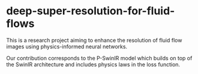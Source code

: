 # deep-super-resolution-for-fluid-flows

This is a research project aiming to enhance the resolution of fluid flow images using physics-informed neural networks.

Our contribution corresponds to the P-SwinIR model which builds on top of the SwinIR architecture and includes physics laws in the loss function.
